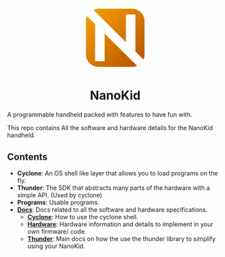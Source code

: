 <p align="center">
  <img src="./nanokid.png" width="30%">
<p>
<h1 align="center">NanoKid</h1>

A programmable handheld packed with features to have fun with.

This repo contains All the software and hardware details for the NanoKid handheld.

## Contents
- **Cyclone**: An OS shell like layer that allows you to load programs on the fly.
- **Thunder**: The SDK that abstracts many parts of the hardware with a simple API. (Used by cyclone)
- **Programs**: Usable programs.
- [**Docs**](./docs/README.md): Docs related to all the software and hardware specifications.
  - [**Cyclone**](./cyclone/main.md): How to use the cyclone shell.
  - [**Hardware**](./hardware/main.md): Hardware information and details to implement in your own firmware/ code.
  - [**Thunder**](./thunder/main.md): Main docs on how the use the thunder library to simplify using your NanoKid.
